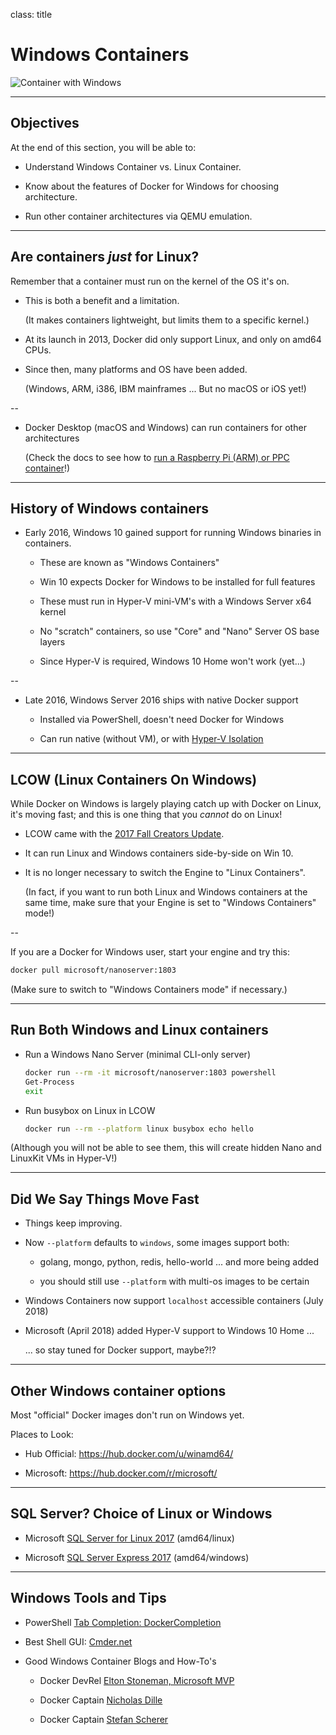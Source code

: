 class: title

# Windows Containers

![Container with Windows](images/windows-containers.jpg)

---

## Objectives

At the end of this section, you will be able to:

* Understand Windows Container vs. Linux Container.

* Know about the features of Docker for Windows for choosing architecture.

* Run other container architectures via QEMU emulation.

---

## Are containers *just* for Linux?

Remember that a container must run on the kernel of the OS it's on.

- This is both a benefit and a limitation.
 
  (It makes containers lightweight, but limits them to a specific kernel.)
 
- At its launch in 2013, Docker did only support Linux, and only on amd64 CPUs.

- Since then, many platforms and OS have been added.

  (Windows, ARM, i386, IBM mainframes ...  But no macOS or iOS yet!)

--

- Docker Desktop (macOS and Windows) can run containers for other architectures

  (Check the docs to see how to [run a Raspberry Pi (ARM) or PPC container](https://docs.docker.com/docker-for-mac/multi-arch/)!)

---

## History of Windows containers

- Early 2016, Windows 10 gained support for running Windows binaries in containers.

  - These are known as "Windows Containers"
  
  - Win 10 expects Docker for Windows to be installed for full features

  - These must run in Hyper-V mini-VM's with a Windows Server x64 kernel 

  - No "scratch" containers, so use "Core" and "Nano" Server OS base layers

  - Since Hyper-V is required, Windows 10 Home won't work (yet...)

--

- Late 2016, Windows Server 2016 ships with native Docker support

  - Installed via PowerShell, doesn't need Docker for Windows

  - Can run native (without VM), or with [Hyper-V Isolation](https://docs.microsoft.com/en-us/virtualization/windowscontainers/manage-containers/hyperv-container)

---

## LCOW (Linux Containers On Windows)

While Docker on Windows is largely playing catch up with Docker on Linux,
it's moving fast; and this is one thing that you *cannot* do on Linux!

- LCOW came with the [2017 Fall Creators Update](https://blog.docker.com/2018/02/docker-for-windows-18-02-with-windows-10-fall-creators-update/).

- It can run Linux and Windows containers side-by-side on Win 10.

- It is no longer necessary to switch the Engine to "Linux Containers".

  (In fact, if you want to run both Linux and Windows containers at the same time,
   make sure that your Engine is set to "Windows Containers" mode!)

--

If you are a Docker for Windows user, start your engine and try this:

```bash
docker pull microsoft/nanoserver:1803
```

(Make sure to switch to "Windows Containers mode" if necessary.)

---

## Run Both Windows and Linux containers

- Run a Windows Nano Server (minimal CLI-only server)

  ```bash
  docker run --rm -it microsoft/nanoserver:1803 powershell
  Get-Process
  exit
  ```

- Run busybox on Linux in LCOW

  ```bash
  docker run --rm --platform linux busybox echo hello
  ```

(Although you will not be able to see them, this will create hidden
Nano and LinuxKit VMs in Hyper-V!)

---

## Did We Say Things Move Fast

- Things keep improving.

- Now `--platform` defaults to `windows`, some images support both:

  - golang, mongo, python, redis, hello-world ... and more being added

  - you should still use `--platform` with multi-os images to be certain

- Windows Containers now support `localhost` accessible containers (July 2018)

- Microsoft (April 2018) added Hyper-V support to Windows 10 Home ...

  ... so stay tuned for Docker support, maybe?!?

---

## Other Windows container options

Most "official" Docker images don't run on Windows yet.

Places to Look:

  - Hub Official: https://hub.docker.com/u/winamd64/

  - Microsoft: https://hub.docker.com/r/microsoft/

---

## SQL Server? Choice of Linux or Windows

- Microsoft [SQL Server for Linux 2017](https://hub.docker.com/r/microsoft/mssql-server-linux/) (amd64/linux)

- Microsoft [SQL Server Express 2017](https://hub.docker.com/r/microsoft/mssql-server-windows-express/) (amd64/windows)

---

## Windows Tools and Tips

- PowerShell [Tab Completion: DockerCompletion](https://github.com/matt9ucci/DockerCompletion)

- Best Shell GUI: [Cmder.net](https://cmder.net/)

- Good Windows Container Blogs and How-To's

  - Docker DevRel [Elton Stoneman, Microsoft MVP](https://blog.sixeyed.com/)

  - Docker Captain [Nicholas Dille](https://dille.name/blog/)

  - Docker Captain [Stefan Scherer](https://stefanscherer.github.io/) 
